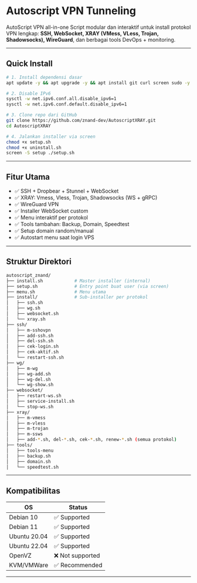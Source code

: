 
# Autoscript VPN Tunneling 

AutoScript VPN all-in-one 
Script modular dan interaktif untuk install protokol VPN lengkap: **SSH, WebSocket, XRAY (VMess, VLess, Trojan, Shadowsocks), WireGuard**, dan berbagai tools DevOps + monitoring.

---

## Quick Install
```bash
# 1. Install dependensi dasar
apt update -y && apt upgrade -y && apt install git curl screen sudo -y

# 2. Disable IPv6
sysctl -w net.ipv6.conf.all.disable_ipv6=1
sysctl -w net.ipv6.conf.default.disable_ipv6=1

# 3. Clone repo dari GitHub
git clone https://github.com/znand-dev/AutoscriptXRAY.git
cd AutoscriptXRAY

# 4. Jalankan installer via screen
chmod +x setup.sh
chmod +x uninstall.sh
screen -S setup ./setup.sh
```

---

## Fitur Utama

- ✅ SSH + Dropbear + Stunnel + WebSocket
- ✅ XRAY: Vmess, Vless, Trojan, Shadowsocks (WS + gRPC)
- ✅ WireGuard VPN
- ✅ Installer WebSocket custom
- ✅ Menu interaktif per protokol
- ✅ Tools tambahan: Backup, Domain, Speedtest
- ✅ Setup domain random/manual
- ✅ Autostart menu saat login VPS

---

## Struktur Direktori

```bash
autoscript_znand/
├── install.sh            # Master installer (internal)
├── setup.sh              # Entry point buat user (via screen)
├── menu.sh               # Menu utama
├── install/              # Sub-installer per protokol
│   ├── ssh.sh
│   ├── wg.sh
│   ├── websocket.sh
│   └── xray.sh
├── ssh/
│   ├── m-sshovpn
│   ├── add-ssh.sh
│   ├── del-ssh.sh
│   ├── cek-login.sh
│   ├── cek-aktif.sh
│   └── restart-ssh.sh
├── wg/
│   ├── m-wg
│   ├── wg-add.sh
│   ├── wg-del.sh
│   └── wg-show.sh
├── websocket/
│   ├── restart-ws.sh
│   ├── service-install.sh
│   └── stop-ws.sh
├── xray/
│   ├── m-vmess
│   ├── m-vless
│   ├── m-trojan
│   ├── m-ssws
│   ├── add-*.sh, del-*.sh, cek-*.sh, renew-*.sh (semua protokol)
├── tools/
│   ├── tools-menu
│   ├── backup.sh
│   ├── domain.sh
│   └── speedtest.sh
```

---

## Kompatibilitas

| OS           | Status    |
|--------------|-----------|
| Debian 10    | ✅ Supported |
| Debian 11    | ✅ Supported |
| Ubuntu 20.04 | ✅ Supported |
| Ubuntu 22.04 | ✅ Supported |
| OpenVZ       | ❌ Not supported |
| KVM/VMWare   | ✅ Recommended |

---
